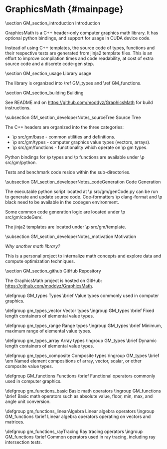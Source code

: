 # GraphicsMath {#mainpage}

\section GM_section_introduction Introduction

GraphicsMath is a C++ header-only computer graphics math library.  It has optional python bindings, and support for usage in CUDA device code.

Instead of using C++ templates, the source code of types, functions and their respective tests 
are generated from jinja2 template files.  This is an effort to improve compilation times and code readability, 
at cost of extra source code and a discrete code-gen step.

\section GM_section_usage Library usage

The library is organized into \ref GM_types and \ref GM_functions.

\section GM_section_building Building

See README.md on https://github.com/moddyz/GraphicsMath for build instructions.

\subsection GM_section_developerNotes_sourceTree Source Tree

The C++ headers are organized into the three categories:
- \p src/gm/base - common utilities and definitions.
- \p src/gm/types - computer graphics value types (vectors, arrays).
- \p src/gm/functions - functionality which operate on \p gm types.

Python bindings for \p types and \p functions are available under \p src/gm/python.

Tests and benchmark code reside within the sub-directories.

\subsection GM_section_developerNotes_codeGeneration Code Generation

The executable python script located at \p src/gm/genCode.py can be run to generate and update source code.  Coe-formatters \p clang-format and \p black need to be available in the codegen environment.

Some common code generation logic are located under \p src/gm/codeGen/.

The jinja2 templates are located under \p src/gm/template.

\subsection GM_section_developerNotes_motivation Motivation

<em>Why another math library?</em>  

This is a personal project to internalize math concepts and explore data and compute optimization techniques.

\section GM_section_github GitHub Repository

The GraphicsMath project is hosted on GitHub: https://github.com/moddyz/GraphicsMath.

\defgroup GM_types Types
\brief Value types commonly used in computer graphics.

\defgroup gm_types_vector Vector types
\ingroup GM_types
\brief Fixed length containers of elemental value types.

\defgroup gm_types_range Range types
\ingroup GM_types
\brief Minimum, maximum range of elemental value types.

\defgroup gm_types_array Array types
\ingroup GM_types
\brief Dynamic length containers of elemental value types.

\defgroup gm_types_composite Composite types
\ingroup GM_types
\brief \em Named element compositions of array, vector, scalar, or other composite value types.

\defgroup GM_functions Functions
\brief Functional operators commonly used in computer graphics.

\defgroup gm_functions_basic Basic math operators
\ingroup GM_functions
\brief Basic math operators such as absolute value, floor, min, max, and angle unit conversion.

\defgroup gm_functions_linearAlgebra Linear algebra operators
\ingroup GM_functions
\brief Linear algebra operators operating on vectors and matrices.

\defgroup gm_functions_rayTracing Ray tracing operators
\ingroup GM_functions
\brief Common operators used in ray tracing, including ray intersection tests.
